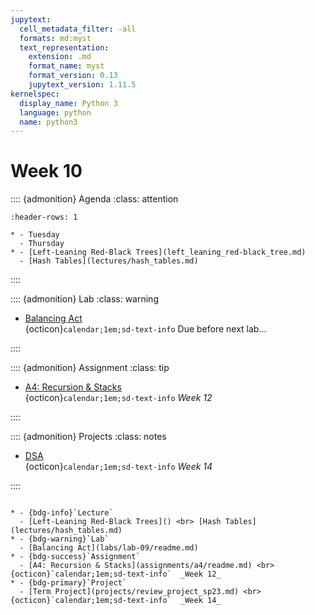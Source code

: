 ```yaml
---
jupytext:
  cell_metadata_filter: -all
  formats: md:myst
  text_representation:
    extension: .md
    format_name: myst
    format_version: 0.13
    jupytext_version: 1.11.5
kernelspec:
  display_name: Python 3
  language: python
  name: python3
---
```


# Week 10

:::: {admonition} Agenda
:class: attention

``` {list-table}
:header-rows: 1

* - Tuesday
  - Thursday
* - [Left-Leaning Red-Black Trees](left_leaning_red-black_tree.md)
  - [Hash Tables](lectures/hash_tables.md)

```

::::

:::: {admonition} Lab
:class: warning

- [Balancing Act](labs/lab-09/readme.md)  
{octicon}`calendar;1em;sd-text-info` Due before next lab...

::::

:::: {admonition} Assignment
:class: tip

- [A4: Recursion & Stacks](assignments/a4/readme.md)  
{octicon}`calendar;1em;sd-text-info`  _Week 12_

::::

:::: {admonition} Projects
:class: notes

- [DSA](projects/tp_rubric.md)  
{octicon}`calendar;1em;sd-text-info`  _Week 14_

::::


```{list-table}

* - {bdg-info}`Lecture`
  - [Left-Leaning Red-Black Trees]() <br> [Hash Tables](lectures/hash_tables.md)
* - {bdg-warning}`Lab`
  - [Balancing Act](labs/lab-09/readme.md)
* - {bdg-success}`Assignment`
  - [A4: Recursion & Stacks](assignments/a4/readme.md) <br> {octicon}`calendar;1em;sd-text-info`  _Week 12_
* - {bdg-primary}`Project`
  - [Term Project](projects/review_project_sp23.md) <br> {octicon}`calendar;1em;sd-text-info`  _Week 14_
```
